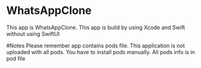 # WhatsAppClone
This app is WhatsAppClone. This app is build by using Xcode and Swift without using SwiftUI

#Notes
Please remember app contains pods file. This application is not uploaded with all pods. You have to install pods manually. All pods info is in pod file  
